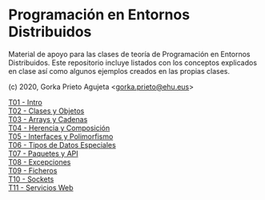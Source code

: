 # Programación en Entornos Distribuidos

Material de apoyo para las clases de teoría de Programación en Entornos Distribuidos. Este repositorio incluye listados con los conceptos explicados en clase así como algunos ejemplos creados en las propias clases.

(c) 2020, Gorka Prieto Agujeta <<gorka.prieto@ehu.eus>>

[T01 - Intro](T01%20-%20Intro/README.md)  
[T02 - Clases y Objetos](T02%20-%20Clases%20y%20Objetos/README.md)  
[T03 - Arrays y Cadenas](T03%20-%20Arrays%20y%20Cadenas/README.md)  
[T04 - Herencia y Composición](T04%20-%20Herencia%20y%20Composición/README.md)  
[T05 - Interfaces y Polimorfismo](T05%20-%20Interfaces%20y%20Polimorfismo/README.md)  
[T06 - Tipos de Datos Especiales](T06%20-%20Tipos%20Especiales/README.md)  
[T07 - Paquetes y API](T07%20-%20Paquetes%20y%20API/README.md)  
[T08 - Excepciones](T08%20-%20Excepciones/README.md)  
[T09 - Ficheros](T09%20-%20Ficheros/README.md)  
[T10 - Sockets](T10%20-%20Sockets/README.md)  
[T11 - Servicios Web](T11%20-%20WebServices/README.md)
